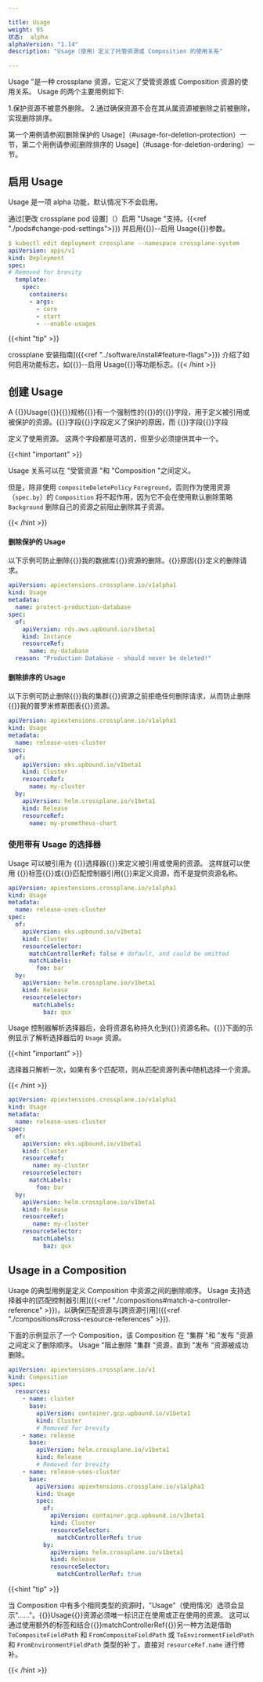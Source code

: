```yaml
---

title: Usage
weight: 95
状态:  alpha
alphaVersion: "1.14"
description: "Usage（使用）定义了托管资源或 Composition 的使用关系"

---
```


Usage "是一种 crossplane 资源，它定义了受管资源或 Composition 资源的使用关系。 Usage 的两个主要用例如下: 

1.保护资源不被意外删除。
2.通过确保资源不会在其从属资源被删除之前被删除，实现删除排序。

第一个用例请参阅[删除保护的 Usage]（#usage-for-deletion-protection）一节，第二个用例请参阅[删除排序的 Usage]（#usage-for-deletion-ordering）一节。

## 启用 Usage

Usage 是一项 alpha 功能，默认情况下不会启用。

通过[更改 crossplane pod 设置]（）启用 "Usage "支持。{{<ref "./pods#change-pod-settings">}}) 并启用{{<hover label="deployment" line="12">}}--启用 Usage{{</hover>}}参数。

```yaml {label="deployment",copy-lines="12"}
$ kubectl edit deployment crossplane --namespace crossplane-system
apiVersion: apps/v1
kind: Deployment
spec:
# Removed for brevity
  template:
    spec:
      containers:
      - args:
        - core
        - start
        - --enable-usages
```

{{<hint "tip" >}}

crossplane 安装指南]({{<ref "../software/install#feature-flags">}}) 介绍了如何启用功能标志，如{{<hover label="deployment" line="12">}}--启用 Usage{{</hover>}}等功能标志。{{< /hint >}}

<!-- vale Google.Headings = NO -->

## 创建 Usage

<!-- vale Google.Headings = YES -->

A {{<hover label="protect" line="2">}}Usage{{</hover>}}{{<hover label="protect" line="5">}}规格{{</hover>}}有一个强制性的{{<hover label="protect" line="6">}}的{{</hover>}}字段，用于定义被引用或被保护的资源。{{<hover label="protect" line="11">}}字段{{</hover>}}字段定义了保护的原因，而 {{<hover label="order" line="11">}}字段{{</hover>}}字段

<!-- vale write-good.Passive = NO -->

定义了使用资源。 这两个字段都是可选的，但至少必须提供其中一个。

<!-- vale write-good.Passive = YES -->

{{<hint "important" >}}

<!-- vale write-good.Passive = NO -->

Usage 关系可以在 "受管资源 "和 "Composition "之间定义。

<!-- vale write-good.TooWordy = NO -->

但是，除非使用 `compositeDeletePolicy` `Foreground`，否则作为使用资源（`spec.by`）的 `Composition` 将不起作用，因为它不会在使用默认删除策略 `Background` 删除自己的资源之前阻止删除其子资源。

<!-- vale write-good.TooWordy = YES -->

<!-- vale write-good.Passive = YES -->

{{< /hint >}}

#### 删除保护的 Usage

以下示例可防止删除{{<hover label="protect" line="10">}}我的数据库{{</hover>}}资源的删除。{{<hover label="protect" line="11">}}原因{{</hover>}}定义的删除请求。

```yaml {label="protect"}
apiVersion: apiextensions.crossplane.io/v1alpha1
kind: Usage
metadata:
  name: protect-production-database
spec:
  of:
    apiVersion: rds.aws.upbound.io/v1beta1
    kind: Instance
    resourceRef:
      name: my-database
  reason: "Production Database - should never be deleted!"
```

#### 删除排序的 Usage

以下示例可防止删除{{<hover label="order" line="10">}}我的集群{{</hover>}}资源之前拒绝任何删除请求，从而防止删除{{<hover label="order" line="15">}}我的普罗米修斯图表{{</hover>}}资源。

```yaml {label="order"}
apiVersion: apiextensions.crossplane.io/v1alpha1
kind: Usage
metadata:
  name: release-uses-cluster
spec:
  of:
    apiVersion: eks.upbound.io/v1beta1
    kind: Cluster
    resourceRef:
      name: my-cluster
  by:
    apiVersion: helm.crossplane.io/v1beta1
    kind: Release
    resourceRef:
      name: my-prometheus-chart
```

### 使用带有 Usage 的选择器

Usage 可以被引用为 {{<hover label="selectors" line="9">}}选择器{{</hover>}}来定义被引用或使用的资源。 这样就可以使用 {{<hover label="selectors" line="12">}}标签{{</hover>}}或{{<hover label="selectors" line="10">}}匹配控制器引用{{</hover>}}来定义资源，而不是提供资源名称。

```yaml {label="selectors"}
apiVersion: apiextensions.crossplane.io/v1alpha1
kind: Usage
metadata:
  name: release-uses-cluster
spec:
  of:
    apiVersion: eks.upbound.io/v1beta1
    kind: Cluster
    resourceSelector:
      matchControllerRef: false # default, and could be omitted
      matchLabels:
        foo: bar
  by:
    apiVersion: helm.crossplane.io/v1beta1
    kind: Release
    resourceSelector:
       matchLabels:
          baz: qux
```

Usage 控制器解析选择器后，会将资源名称持久化到{{<hover label="selectors-resolved" line="10">}}资源名称。{{</hover>}}下面的示例显示了解析选择器后的 `Usage` 资源。

{{<hint "important" >}}

<!-- vale write-good.Passive = NO -->

选择器只解析一次，如果有多个匹配项，则从匹配资源列表中随机选择一个资源。

<!-- vale write-good.Passive = YES -->

{{< /hint >}}

```yaml {label="selectors-resolved"}
apiVersion: apiextensions.crossplane.io/v1alpha1
kind: Usage
metadata:
  name: release-uses-cluster
spec:
  of:
    apiVersion: eks.upbound.io/v1beta1
    kind: Cluster
    resourceRef:
       name: my-cluster
    resourceSelector:
      matchLabels:
        foo: bar
  by:
    apiVersion: helm.crossplane.io/v1beta1
    kind: Release
    resourceRef:
       name: my-cluster
    resourceSelector:
       matchLabels:
          baz: qux
```

## Usage in a Composition

Usage 的典型用例是定义 Composition 中资源之间的删除顺序。 Usage 支持选择器中的[匹配控制器引用]({{<ref "./compositions#match-a-controller-reference" >}})，以确保匹配资源与[跨资源引用]({{<ref "./compositions#cross-resource-references" >}}).

下面的示例显示了一个 Composition，该 Composition 在 "集群 "和 "发布 "资源之间定义了删除顺序。 Usage "阻止删除 "集群 "资源，直到 "发布 "资源被成功删除。

```yaml {label="composition"}
apiVersion: apiextensions.crossplane.io/v1
kind: Composition
spec:
  resources:
    - name: cluster
      base:
        apiVersion: container.gcp.upbound.io/v1beta1
        kind: Cluster
        # Removed for brevity
    - name: release
      base:
        apiVersion: helm.crossplane.io/v1beta1
        kind: Release
        # Removed for brevity
    - name: release-uses-cluster
      base:
        apiVersion: apiextensions.crossplane.io/v1alpha1
        kind: Usage
        spec:
          of:
            apiVersion: container.gcp.upbound.io/v1beta1
            kind: Cluster
            resourceSelector:
              matchControllerRef: true
          by:
            apiVersion: helm.crossplane.io/v1beta1
            kind: Release
            resourceSelector:
              matchControllerRef: true
```

{{<hint "tip" >}}

<!-- vale write-good.Passive = NO -->

当 Composition 中有多个相同类型的资源时，"Usage"（使用情况）选项会显示"......"。{{<hover label="composition" line="18">}}Usage{{</hover>}}资源必须唯一标识正在使用或正在使用的资源。 这可以通过使用额外的标签和结合{{<hover label="composition" line="24">}}matchControllerRef{{</hover>}}另一种方法是借助 `ToCompositeFieldPath` 和 `FromCompositeFieldPath` 或 `ToEnvironmentFieldPath` 和 `FromEnvironmentFieldPath` 类型的补丁，直接对 `resourceRef.name` 进行修补。

<!-- vale write-good.Passive = YES -->

{{< /hint >}}
